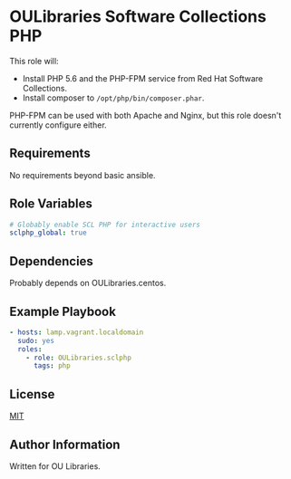 OULibraries Software Collections PHP
=========

This role will:

* Install PHP 5.6 and the PHP-FPM service from Red Hat Software Collections.
* Install composer to `/opt/php/bin/composer.phar`.

PHP-FPM can be used with both Apache and Nginx, but this role doesn't
currently configure either.


Requirements
------------

No requirements beyond basic ansible. 

Role Variables
--------------
```yaml
# Globably enable SCL PHP for interactive users
sclphp_global: true
```

Dependencies
------------

Probably depends on OULibraries.centos.

Example Playbook
----------------

```yaml
- hosts: lamp.vagrant.localdomain
  sudo: yes
  roles:
    - role: OULibraries.sclphp
      tags: php
```

License
-------

[MIT](https://github.com/OULibraries/ansible-role-sclphp/blob/master/LICENSE)

Author Information
------------------

Written for OU Libraries. 
